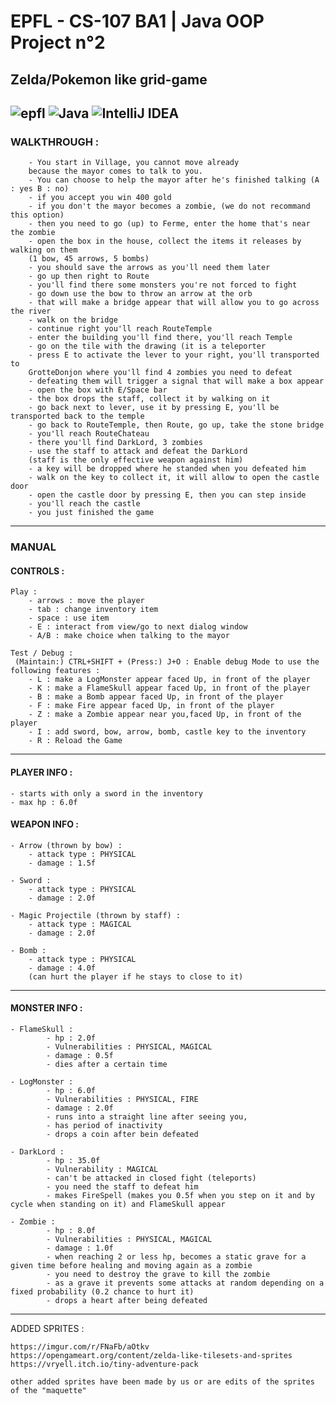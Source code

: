 # EPFL - CS-107 BA1 | Java OOP Project n°2
## Zelda/Pokemon like grid-game 
![epfl](https://img.shields.io/badge/-EPFL-red?style=for-the-badge)
![Java](https://img.shields.io/badge/java-%23ED8B00.svg?style=for-the-badge&logo=java&logoColor=white)
![IntelliJ IDEA](https://img.shields.io/badge/IntelliJIDEA-000000.svg?style=for-the-badge&logo=intellij-idea&logoColor=white)  
---

### WALKTHROUGH :

		- You start in Village, you cannot move already
		because the mayor comes to talk to you.
		- You can choose to help the mayor after he's finished talking (A : yes B : no)
		- if you accept you win 400 gold
		- if you don't the mayor becomes a zombie, (we do not recommand this option)
		- then you need to go (up) to Ferme, enter the home that's near the zombie
		- open the box in the house, collect the items it releases by walking on them
		(1 bow, 45 arrows, 5 bombs)
		- you should save the arrows as you'll need them later
		- go up then right to Route
		- you'll find there some monsters you're not forced to fight
		- go down use the bow to throw an arrow at the orb
		- that will make a bridge appear that will allow you to go across the river
		- walk on the bridge
		- continue right you'll reach RouteTemple
		- enter the building you'll find there, you'll reach Temple
		- go on the tile with the drawing (it is a teleporter
		- press E to activate the lever to your right, you'll transported to
		GrotteDonjon where you'll find 4 zombies you need to defeat
		- defeating them will trigger a signal that will make a box appear
		- open the box with E/Space bar
		- the box drops the staff, collect it by walking on it
		- go back next to lever, use it by pressing E, you'll be transported back to the temple
		- go back to RouteTemple, then Route, go up, take the stone bridge
		- you'll reach RouteChateau
		- there you'll find DarkLord, 3 zombies
		- use the staff to attack and defeat the DarkLord 
		(staff is the only effective weapon against him)
		- a key will be dropped where he standed when you defeated him
		- walk on the key to collect it, it will allow to open the castle door
		- open the castle door by pressing E, then you can step inside
		- you'll reach the castle
		- you just finished the game

________________________________________________________________________________________________


###  MANUAL


####   CONTROLS :

	Play : 
	    - arrows : move the player
	    - tab : change inventory item
	    - space : use item
	    - E : interact from view/go to next dialog window
	    - A/B : make choice when talking to the mayor
	
	Test / Debug : 
	 (Maintain:) CTRL+SHIFT + (Press:) J+O : Enable debug Mode to use the following features :
	    - L : make a LogMonster appear faced Up, in front of the player
	    - K : make a FlameSkull appear faced Up, in front of the player
	    - B : make a Bomb appear faced Up, in front of the player
	    - F : make Fire appear faced Up, in front of the player
	    - Z : make a Zombie appear near you,faced Up, in front of the player
	    - I : add sword, bow, arrow, bomb, castle key to the inventory
	    - R : Reload the Game	
	    		
________________________________________________________________________________________________
	
#### PLAYER INFO :

    - starts with only a sword in the inventory
    - max hp : 6.0f
	 			
#### WEAPON INFO :

	- Arrow (thrown by bow) : 
        - attack type : PHYSICAL
        - damage : 1.5f
				  
	- Sword : 
        - attack type : PHYSICAL
	    - damage : 2.0f
		
	- Magic Projectile (thrown by staff) : 
	    - attack type : MAGICAL
	    - damage : 2.0f
	    
	- Bomb :
	    - attack type : PHYSICAL
	    - damage : 4.0f 
	    (can hurt the player if he stays to close to it)
			
											   
________________________________________________________________________________________________

#### MONSTER INFO :

    - FlameSkull : 
            - hp : 2.0f
	        - Vulnerabilities : PHYSICAL, MAGICAL
	        - damage : 0.5f
	        - dies after a certain time
					 
    - LogMonster :  
            - hp : 6.0f
	        - Vulnerabilities : PHYSICAL, FIRE
	        - damage : 2.0f
            - runs into a straight line after seeing you, 
	        - has period of inactivity
	        - drops a coin after bein defeated

	- DarkLord : 
	        - hp : 35.0f
            - Vulnerability : MAGICAL
            - can't be attacked in closed fight (teleports)
	        - you need the staff to defeat him
            - makes FireSpell (makes you 0.5f when you step on it and by cycle when standing on it) and FlameSkull appear
					 
	- Zombie : 
            - hp : 8.0f 
            - Vulnerabilities : PHYSICAL, MAGICAL
            - damage : 1.0f 
	        - when reaching 2 or less hp, becomes a static grave for a given time before healing and moving again as a zombie
	        - you need to destroy the grave to kill the zombie
            - as a grave it prevents some attacks at random depending on a fixed probability (0.2 chance to hurt it)
	        - drops a heart after being defeated
				   
		
________________________________________________________________________________________________
		
ADDED SPRITES :

	https://imgur.com/r/FNaFb/aOtkv
	https://opengameart.org/content/zelda-like-tilesets-and-sprites
	https://vryell.itch.io/tiny-adventure-pack
	
	other added sprites have been made by us or are edits of the sprites of the "maquette"
